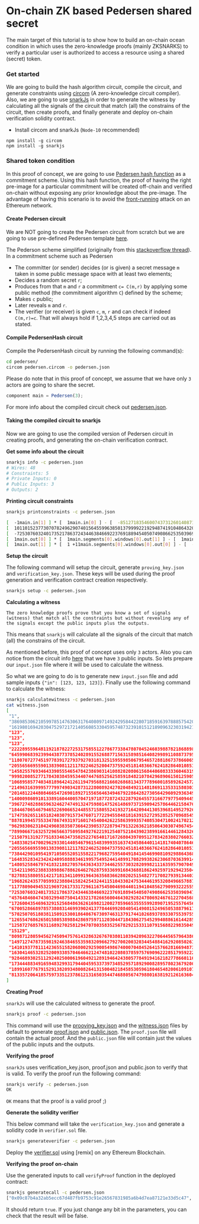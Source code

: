 # On-chain ZK based Pedersen shared secret

The main target of this tutorial is to show how to build an on-chain ocean condition in which 
uses the zero-knowledge proofs (mainly ZKSNARKS) to verify a particular user is authorized to 
access a resource using a shared (secret) token. 


### Get started

We are going to build the hash algorithm circuit, compile the circuit, and generate constraints using 
[circom](https://github.com/iden3/circom) (A zero-knowledge circuit compiler). Also, we are going to use [snarkJs](https://github.com/iden3/snarkjs) in order 
to generate the witness by calculating all the signals of the circuit that match (all) the constrains of the circuit, then create proofs, and 
finally generate and deploy on-chain verification solidity contract.

- Install circom and snarkJs (`Node-10` recommended)

```
npm install -g circom
npm install -g snarkjs
```

### Shared token condition

In this proof of concept, we are going to use [Pedersen hash function](docs/26_04_2019_Non-Intera.pdf) as a commitment scheme. Using this hash function, the proof of having the right pre-image for a particular commitment will be created off-chain and verified on-chain 
without exposing any prior knowledge about the pre-image. The advantage of having this scenario is to avoid the [front-running](https://en.wikipedia.org/wiki/Front_running) attack on an Ethereum network.

#### Create Pedersen circuit

We are NOT going to create the Pedersen circuit from scratch but we are 
going to use pre-defined Pedersen template [here](/pedersen/pedersen.circom).


The Pederson scheme simplified (originally from this [stackoverflow thread](https://crypto.stackexchange.com/questions/64437/what-is-a-pedersen-commitment)). In a commitment scheme such as Pedersen

- The committer (or sender) decides (or is given) a secret message `m` taken in some public message space with at least two elements;
- Decides a random secret `r`;
- Produces from that `m` and `r` a commitment `c= C(m,r)` by applying some public method (the commitment algorithm `C`) defined by the scheme;
- Makes `c` public;
- Later reveals `m` and `r`.
- The verifier (or receiver) is given `c`, `m`, `r` and can check if indeed `C(m,r)=c`. That will always hold if 1,2,3,4,5 steps are carried out as stated.

#### Compile PedersenHash circuit
Compile the PedersenHash circuit by running the following command(s):
```bash
cd pedersen/
circom pedersen.circom -o pedersen.json
```

Please do note that in this proof of concept, we assume that we have only `3` actors are going to share the secret.

```javascript
component main = Pedersen(3);
```
For more info about the compiled circuit check out [pedersen.json](pedersen/pedersen.json).

#### Taking the compiled circuit to snarkjs

Now we are going to use the compiled version of Pedersen circuit in creating proofs, and generating the on-chain verification contract.

**Get some info about the circuit**

```bash
snarkjs info -c pedersen.json
# Wires: 48
# Constraints: 5
# Private Inputs: 0
# Public Inputs: 3
# Outputs: 2
```

**Printing circuit constraints**

```bash
snarkjs printconstraints -c pedersen.json

[  -1main.in[1] ] * [  1main.in[0] ] - [  -8512718354600743731260140871119600659042431671587320581600472088012772122510main.segments[0].windows[0].mux.a10[1] ] = 0
[  10110152377307078249629074015645599638501379999221929487419104864320262287456 -3387841432138222531662561953325891569424841883155741469979160223447762318178main.in[0] -7060542524143950543792169769989171266650502314219888923702386659082613693201main.in[1] -9671720741459206139935677197606883048516199483872149599876248640770473317054main.segments[0].windows[0].mux.a10[1] ] * [  1main.in[2] ] - [  2222895596481192187822725317585512278677338478070452460398878218688982945387 +84666901775536267764185358772101759379253483353673264996197110437682243474718466690177553626776418535877210175937925348335367326499619711043768224347471main.in[0] -2614822068362687435165702331614778442955498029275004934983549247234479261439main.in[1] -1main.segments[0].windows[0].out[0] +65815160820448285906908248876449519062054509835003919093813605185810555876606581516082044828590690824887644951906205450983500391909381360518581055587660main.segments[0].windows[0].mux.a10[1] ] = 0
[  -7253076032401735217863724344638466922376918894540507490866253503969473386213 +32210893512783759023079475684336990452627202712225220027231303242207448705503221089351278375902307947568433699045262720271222522002723130324220744870550main.in[0] +12982500199254537552128668251975229656478678598898082297316133378069592983781298250019925453755212866825197522965647867859889808229731613337806959298378main.in[1] -7080263708377326332008830638474772886536670324487307031213364513731374852847main.segments[0].windows[0].mux.a10[1] ] * [  1main.in[2] ] - [  645990683923994438773785240289155268877156315898516408299891108873795692262 -5058307044111445630228617509474658062867038899923023456712838198595069393152main.in[0] +82322087736293534287194119198853847737454300840372244447472091328283312280578232208773629353428719411919885384773745430084037224444747209132828331228057main.in[1] -1main.segments[0].windows[0].out[1] +11main.segments[0].windows[0].mux.a10[1] ] = 0
[  1main.out[0] ] * [  1main.segments[0].windows[0].out[1] ] - [  1main.segments[0].windows[0].out[0] ] = 0
[  1main.out[1] ] * [  1 +11main.segments[0].windows[0].out[0] ] - [  -1 +11main.segments[0].windows[0].out[0] ] = 0

```

**Setup the circuit**

The following command will setup the circuit, generate `proving_key.json` and `verification_key.json`. These keys will be used during the 
proof generation and verification contract creation respectively.
```bash
snarkjs setup -c pedersen.json
```

**Calculating a witness**

`The zero knowledge proofs prove that you know a set of signals (witness) that match all the constraints but without revealing any of the signals except the public inputs plus the outputs.`

This means that `snarkjs` will calculate all the signals of the circuit that match (all) the constrains of the circuit. 

As mentioned before, this proof of concept uses only `3` actors. Also you can notice from the circuit info [here]() that 
we have `3` public inputs. So lets prepare our `input.json` file where it will be used to calculate the witness.

So what we are going to do is to generate new `input.json` file and add sample inputs `{"in": [123, 123, 123]}`. Finally use 
the following command to calculate the witness:

```bash
snarkjs calculatewitness -c pedersen.json
cat witness.json 
[
 "1",
 "3869853062105997851476306317640809714924295844228071859163978885754207866410",
 "16198016942030475297217214056085330459574873239101512189096323031942145517371",
 "123",
 "123",
 "123",
 "2222895596481192187822725317585512278677338478070452460398878218688982945387",
 "645990683923994438773785240289155268877156315898516408299891108873795692262",
 "11807072774519778391727937927031813251595598506795465728818673786606575968932",
 "20556566955901383908112117822462520047375924518148366762418286401085197373331",
 "14582557693464339055546547842386903141088202080615684406083333604631902875191",
 "9998200852771784303845953440744768525625859184821078429689061501259050089107",
 "10689585774034818964241261194795688216602686813437778960018589262457207292858",
 "21496316399957779974903428731228008924270204849211481869113533158030312179565",
 "20148122448084665472690189271556564634946792286428273056429609293634905073159",
 "14000986091013389160440057047197187728724322879264557316677977540944529153548",
 "3967274828865963246274749132475980147526148697371590942578644621584707323580",
 "18446706546794652269066524485571580552419327164209441305396814952792663585310",
 "17475926511651824030791573476071772294558481816391527295285257096854534794727",
 "8878199457553347867493197160174540042622586399935740853047100241702126920319",
 "9629830623104249603835073664239053722879479132263621850643030749674544917317",
 "7899066716325729656637509584927622191254075210439023899166144612843269078475",
 "21507913192775183346347350252276540171672680439709512783428380276603263310390",
 "14833025470029629330144054679615483999351637434586440114181740407864641008154",
 "20556566955901383908112117822462520047375924518148366762418286401085197373331",
 "7384429010954197105055205155822179682759540491841454699081092988643688324038",
 "1648352834234242409588883461995754952441489917082993826230687036399146039940",
 "14805258467974183218827057643634337344625573032820998211163595790704952934660",
 "15421190523883389886788626462762875933699168436881862492597192942350474264442",
 "827881588055142171813411099196436356836628020251548277170827939134403719171",
 "19682624357705993238804158242543244115104330247534446195320849665788742339073",
 "11778090494532196972617331729611675450046984401194104856279099322255546208161",
 "7253076032401735217863724344638466922376918894540507490866253503969473386213",
 "457648460474303299487504143321782665600464302928247806924676122704568560595",
 "17260043546963291525684863626169821200278596653555599289071952557645615677095",
 "6700528668978573808314699390241377844699208405414908152496505388796178277258",
 "5702507051803811509153001864067673097463137917441026893789330755397550252629",
 "12655476862650158053898842869759711203044718430627545299408861614428595444934",
 "12587276857631168927025812947078035835256782921533110791568822983504911015197",
 "15129",
 "8098712805945627450947576143286326767038011039420963227064456579643806989636",
 "1497127478735981924638465535983209662792700200320344548841629208502610536530",
 "14101937781114236551582068002925900549867400070484526415766281669487307553322",
 "16304146532825200933857046466212474810220803785975769096222851795922217490741",
 "9284689302511292402500061960492128919464243805778491941621827786601105066921",
 "17344488349165948329931794404595337397348529571892900828957802367920042111472",
 "18991607767915291382093480082641315004821845853059618046548200610910738896112",
 "8133572064185759733512378612131650354474688056747988016381921261636045165032"
]
```

**Creating Proof**

`snarkJs` will use the calculated witness to generate the proof. 

```bash
snarkjs proof -c pedersen.json
```

This command will use the [prooving_key.json](pedersen/proving_key.json) and the [witness.json](pedersen/witness.json) files by default to generate [proof.json](pedersen/proof.json) and [public.json](pedersen/proof.json).
The `proof.json` file will contain the actual proof. And the `public.json` file will contain just the values of the public inputs and the outputs.

**Verifying the proof**

`snarkJs` uses verification_key.json, proof.json and public.json to verify that is valid. To verify the proof run the following command:

```bash
snarkjs verify -c pedersen.json 
OK
```
`OK` means that the proof is a valid proof ;) 

**Generate the solidity verifier**

This below command will take the `verification_key.json` and generate a solidity code in `verifier.sol` file.

```bash
snarkjs generateverifier -c pedersen.json
```

Deploy the [verifier.sol](pedersen/verifier.sol) using [remix] on any Ethereum Blockchain.

**Verifying the proof on-chain**

Use the generated inputs to call `verifyProof` function in the deployed contract:
```bash
snarkjs generatecall -c pedersen.json 
["0x09c87b4a32ab5ecc67d487fb9753c91e26567831985a6b4d7ea87121e33d5c47", "0x2a796e381e9eb6dd6e573a1c4d00a7aab63fa0c4227d8c5ef5de8ea63ff89a9c"],["0x0292d4794c9532562cbbf9b74388931c3bc15ae9a8431df486e6530ea800c97f", "0x1a04c454e670ff95cf30eb403c9f1f510a856fa9dfcc335d345b904fd1f1e5f4"],[["0x283ecbdde43231693a630a79a4acffad7c0fd7eefdb5cc93794f5534d4649123", "0x047aa3fca3dc16e13425bb2ee789287270fd482b90756f6b43db5033812d0a74"],["0x2f42c207e71232b7351f1d1607a279eb1c6769be1b0361e725092a54ba1ea552", "0x195687ee6923e45d4bb5ef5ca43beca33b52ef1876138cb92ef5215fa03a5d39"]],["0x175b5aab87dbeff0620cbfe0b190b72369fe9e368acca1800ff7d2c4608c9458", "0x20e5b74c426d5ac62c4d494a0a498fc9c131ac941fa31817b5d797ea11b955c7"],["0x2560cc05add2f5d954331f11a58749d3f8c3a7f128dbe818288ac51c429014f4", "0x26729455f73571ed4f2b6ce89bc4328d38b9879e7435c468df15fc8778000574"],["0x1db9e1d238a745ffd336788e9554f3eda3c9133b2203f729aee0198f3dcdd97c", "0x1f816fc9a48d03d47fe59a882dbfe8f0d5837ba3865bbb0608cf0508ac1900c7"],["0x095892926132d35136e19eebca2e024ef356caf8f81c03d1b21442e58eebaf26", "0x0b635b6d77e89cbd3dcd76063513df23023f4525cba34c30574ebe12b8a2ea71"],["0x21bcb58c6e29a7453afa0a77dd85e0805c906f64c90b23deb197eb5f0cf2f987", "0x1361740d118d23e682ddf3cdc0863aa674432c69a026ebff7c84b4c933ba31a6"],["0x088e425bcd5d0ea1294da0ff4058aca616482199f5176b0e7345567515cc0e2a","0x23cfc0b0b403ede9e171833b31bbdbc02adcc37eadf4c5038c133dc06c50273b","0x000000000000000000000000000000000000000000000000000000000000007b","0x000000000000000000000000000000000000000000000000000000000000007b","0x000000000000000000000000000000000000000000000000000000000000007b"]
```

It should return `true`. If you just change any bit in the parameters, you can check that the result will be false.
